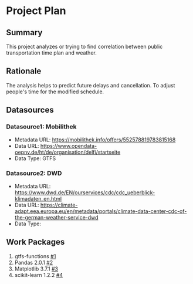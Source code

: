 # Project Plan

## Summary

<!-- Describe your data science project in max. 5 sentences. -->
This project analyzes or trying to find correlation between public transportation time plan and weather.

## Rationale

<!-- Outline the impact of the analysis, e.g. which pains it solves. -->
The analysis helps to predict future delays and cancellation. To adjust people's time for the modified schedule. 

## Datasources

<!-- Describe each datasources you plan to use in a section. Use the prefic "DatasourceX" where X is the id of the datasource. -->

### Datasource1: Mobilithek
* Metadata URL: https://mobilithek.info/offers/552578819783815168
* Data URL: https://www.opendata-oepnv.de/ht/de/organisation/delfi/startseite
* Data Type: GTFS

### Datasource2: DWD
* Metadata URL: https://www.dwd.de/EN/ourservices/cdc/cdc_ueberblick-klimadaten_en.html
* Data URL: https://climate-adapt.eea.europa.eu/en/metadata/portals/climate-data-center-cdc-of-the-german-weather-service-dwd
* Data Type:

## Work Packages

<!-- List of work packages ordered sequentially, each pointing to an issue with more details. -->

1. gtfs-functions [#1][i1]
2. Pandas 2.0.1 [#2][i2]
3. Matplotlib 3.7.1 [#3][i3]
4. scikit-learn 1.2.2 [#4][i4]


[i1]: https://github.com/HassanRady/2023-amse-template/issues/1
[i2]: https://github.com/HassanRady/2023-amse-template/issues/2
[i3]: https://github.com/HassanRady/2023-amse-template/issues/3
[i4]: https://github.com/HassanRady/2023-amse-template/issues/4

